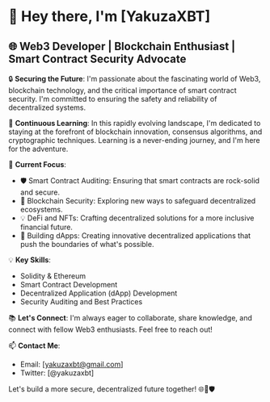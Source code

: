 # 👋 Hey there, I'm [YakuzaXBT]

## 🌐 Web3 Developer | Blockchain Enthusiast | Smart Contract Security Advocate

🔒 **Securing the Future**: I'm passionate about the fascinating world of Web3, blockchain technology, and the critical importance of smart contract security. I'm committed to ensuring the safety and reliability of decentralized systems.

🌱 **Continuous Learning**: In this rapidly evolving landscape, I'm dedicated to staying at the forefront of blockchain innovation, consensus algorithms, and cryptographic techniques. Learning is a never-ending journey, and I'm here for the adventure.

💼 **Current Focus**:
- 🛡️ Smart Contract Auditing: Ensuring that smart contracts are rock-solid and secure.
- 🔐 Blockchain Security: Exploring new ways to safeguard decentralized ecosystems.
- 💡 DeFi and NFTs: Crafting decentralized solutions for a more inclusive financial future.
- 🚀 Building dApps: Creating innovative decentralized applications that push the boundaries of what's possible.

💡 **Key Skills**:
- Solidity & Ethereum
- Smart Contract Development
- Decentralized Application (dApp) Development
- Security Auditing and Best Practices

📚 **Let's Connect**: I'm always eager to collaborate, share knowledge, and connect with fellow Web3 enthusiasts. Feel free to reach out!

📫 **Contact Me**:
- Email: [yakuzaxbt@gmail.com]
- Twitter: [@yakuzaxbt]

Let's build a more secure, decentralized future together! 🌐🔗🛡️
